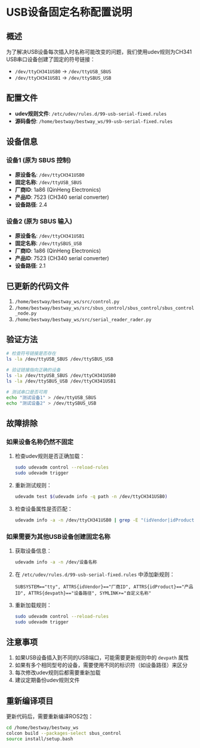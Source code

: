 # USB设备固定名称配置说明

## 概述
为了解决USB设备每次插入时名称可能改变的问题，我们使用udev规则为CH341 USB串口设备创建了固定的符号链接：
- `/dev/ttyCH341USB0` → `/dev/ttyUSB_SBUS`
- `/dev/ttyCH341USB1` → `/dev/ttySBUS_USB`

## 配置文件
- **udev规则文件**: `/etc/udev/rules.d/99-usb-serial-fixed.rules`
- **源码备份**: `/home/bestway/bestway_ws/99-usb-serial-fixed.rules`

## 设备信息
### 设备1 (原为 SBUS 控制)
- **原设备名**: `/dev/ttyCH341USB0`
- **固定名称**: `/dev/ttyUSB_SBUS`
- **厂商ID**: 1a86 (QinHeng Electronics)
- **产品ID**: 7523 (CH340 serial converter)
- **设备路径**: 2.4

### 设备2 (原为 SBUS 输入)
- **原设备名**: `/dev/ttyCH341USB1`
- **固定名称**: `/dev/ttySBUS_USB`
- **厂商ID**: 1a86 (QinHeng Electronics)
- **产品ID**: 7523 (CH340 serial converter)
- **设备路径**: 2.1

## 已更新的代码文件
1. `/home/bestway/bestway_ws/src/control.py`
2. `/home/bestway/bestway_ws/src/sbus_control/sbus_control/sbus_control_node.py`
3. `/home/bestway/bestway_ws/src/serial_reader_rader.py`

## 验证方法
```bash
# 检查符号链接是否存在
ls -la /dev/ttyUSB_SBUS /dev/ttySBUS_USB

# 验证链接指向正确的设备
ls -la /dev/ttyUSB_SBUS /dev/ttyCH341USB0
ls -la /dev/ttySBUS_USB /dev/ttyCH341USB1

# 测试串口是否可用
echo "测试设备1" > /dev/ttyUSB_SBUS
echo "测试设备2" > /dev/ttySBUS_USB
```

## 故障排除

### 如果设备名称仍然不固定
1. 检查udev规则是否正确加载：
   ```bash
   sudo udevadm control --reload-rules
   sudo udevadm trigger
   ```

2. 重新测试规则：
   ```bash
   udevadm test $(udevadm info -q path -n /dev/ttyCH341USB0)
   ```

3. 检查设备属性是否匹配：
   ```bash
   udevadm info -a -n /dev/ttyCH341USB0 | grep -E "(idVendor|idProduct|devpath)"
   ```

### 如果需要为其他USB设备创建固定名称
1. 获取设备信息：
   ```bash
   udevadm info -a -n /dev/设备名称
   ```

2. 在 `/etc/udev/rules.d/99-usb-serial-fixed.rules` 中添加新规则：
   ```
   SUBSYSTEM=="tty", ATTRS{idVendor}=="厂商ID", ATTRS{idProduct}=="产品ID", ATTRS{devpath}=="设备路径", SYMLINK+="自定义名称"
   ```

3. 重新加载规则：
   ```bash
   sudo udevadm control --reload-rules
   sudo udevadm trigger
   ```

## 注意事项
1. 如果USB设备插入到不同的USB端口，可能需要更新规则中的 `devpath` 属性
2. 如果有多个相同型号的设备，需要使用不同的标识符（如设备路径）来区分
3. 每次修改udev规则后都需要重新加载
4. 建议定期备份udev规则文件

## 重新编译项目
更新代码后，需要重新编译ROS2包：
```bash
cd /home/bestway/bestway_ws
colcon build --packages-select sbus_control
source install/setup.bash
```
